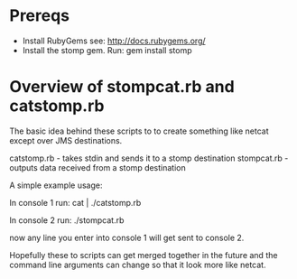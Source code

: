 Prereqs
=======

- Install RubyGems see: http://docs.rubygems.org/
- Install the stomp gem.  Run: gem install stomp

Overview of stompcat.rb and catstomp.rb 
==========================================

The basic idea behind these scripts to to create something like netcat except over JMS
destinations.

catstomp.rb - takes stdin and sends it to a stomp destination
stompcat.rb - outputs data received from a stomp destination

A simple example usage:

In console 1 run:
cat | ./catstomp.rb

In console 2 run:
./stompcat.rb

now any line you enter into console 1 will get sent to console 2.

Hopefully these to scripts can get merged together in the future and the command line
arguments can change so that it look more like netcat.